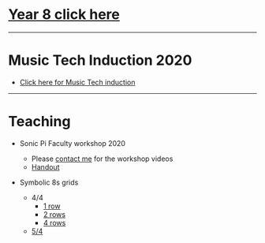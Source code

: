 
<!--

# Learning

* [Sonic Pi resources](http://ereed.gitbook.io)
* [View repo](https://github.com/MrReedSWCHS/mrreedswchs.github.io)

-->

<!-- ![](img/mix1000x170.jpg) -->

# [Year 8 click here](https://swchsmusic.gitbook.io/y8-music/)

<hr>

# Music Tech Induction 2020
* [Click here for Music Tech induction](induction2020/index.html)

<hr>


# Teaching
* Sonic Pi Faculty workshop 2020
	* Please [contact me](mailto:ereed@swchs.net) for the workshop videos
	* [Handout](handout.html)

* Symbolic 8s grids
    * 4/4
        * [1 row](symbolic/symbolic8s.htm)
        * [2 rows](symbolic/symbolic8s_2.htm)
        * [4 rows](symbolic/symbolic8s_4.htm)
    * [5/4](symbolic/symbolic54.htm)